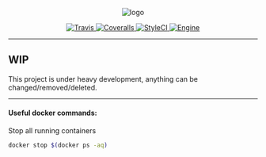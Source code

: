 <p align="center">
    <img title="logo" src="https://user-images.githubusercontent.com/968394/34780020-9fbfc4cc-f62a-11e7-9115-5356273a8358.png" />
</p>

<p align="center">
  <a href="https://travis-ci.org/diwms/express-me">
      <img src="https://img.shields.io/travis/diwms/express-me.svg?style=flat-square" alt="Travis" />
  </a> 
  
  <a href="https://coveralls.io/github/diwms/express-me?branch=master">
      <img src="https://img.shields.io/coveralls/github/diwms/express-me/master.svg?style=flat-square" alt="Coveralls" />
  </a> 

  <a href="https://styleci.io/repos/115021665">
    <img src="https://styleci.io/repos/115021665/shield" alt="StyleCI" />
  </a>
  
  <a href="https://docs.zendframework.com/zend-expressive">
    <img src="https://img.shields.io/badge/Powered_by-Zend_Expressive_3-green.svg?style=flat-square" alt="Engine" />
  </a>
</p>

---

## WIP

This project is under heavy development, anything can be changed/removed/deleted.

---

#### Useful docker commands:
Stop all running containers

```bash
docker stop $(docker ps -aq)
```